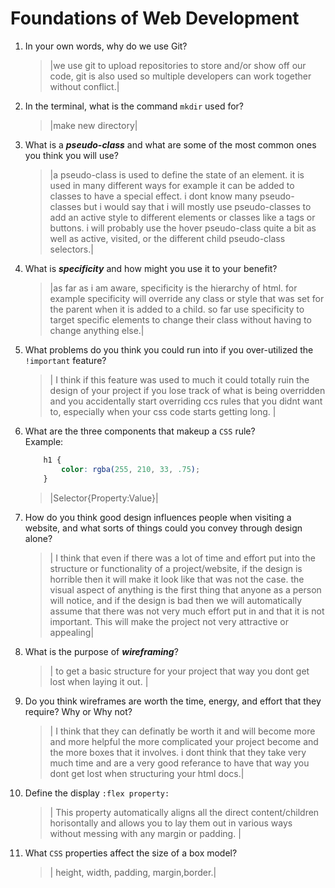 # Foundations of Web Development
01. In your own words, why do we use Git?
    > |we use git to upload repositories to store and/or show off our code, git is also used so multiple developers can work together without conflict.|

02. In the terminal, what is the command `mkdir` used for?
    > |make new directory|

03. What is a ***pseudo-class*** and what are some of the most common ones you think you will use?
    > |a pseudo-class is used to define the state of an element. it is used in many different ways for example it can be added to classes to have a special effect. i dont know many pseudo-classes but i would say that i will mostly use pseudo-classes to add an active style to different elements or classes like a tags or buttons. i will probably use the hover pseudo-class quite a bit as well as active, visited, or the different child pseudo-class selectors.|

04. What is ***specificity*** and how might you use it to your benefit?
    > |as far as i am aware, specificity is the hierarchy of html. for example specificity will override any class or style that was set for the parent when it is added to a child. so far use specificity to target specific elements to change their class without having to change anything else.|

05. What problems do you think you could run into if you over-utilized the `!important` feature?
    > | I think if this feature was used to much it could totally ruin the design of your project if you lose track of what is being overridden and you accidentally start overriding ccs rules that you didnt want to, especially when your css code starts getting long. |

06. What are the three components that makeup a `CSS` rule? <br> Example:

    ```css
        h1 {
            color: rgba(255, 210, 33, .75);
        }
    ```

    > |Selector{Property:Value}|

07. How do you think good design influences people when visiting a website, and what sorts of things could you convey through design alone?
    > | I think that even if there was a lot of time and effort put into the structure or functionality of a project/website, if the design is horrible then it will make it look like that was not the case. the visual aspect of anything is the first thing that anyone as a person will notice, and if the design is bad then we will automatically assume that there was not very much effort put in and that it is not important. This will make the project not very attractive or appealing|

08. What is the purpose of ***wireframing***?
    > | to get a basic structure for your project that way you dont get lost when laying it out. |

09. Do you think wireframes are worth the time, energy, and effort that they require? Why or Why not?
    > | I think that they can definatly be worth it and will become more and more helpful the more complicated your project become and the more boxes that it involves. i dont think that they take very much time and are a very good referance to have that way you dont get lost when structuring your html docs.|

10. Define the display `:flex property:`
    > | This property automatically aligns all the direct content/children horisontally and allows you to lay them out in various ways without messing with any margin or padding.  |

11. What `CSS` properties affect the size of a box model?
    > | height, width, padding, margin,border.|

